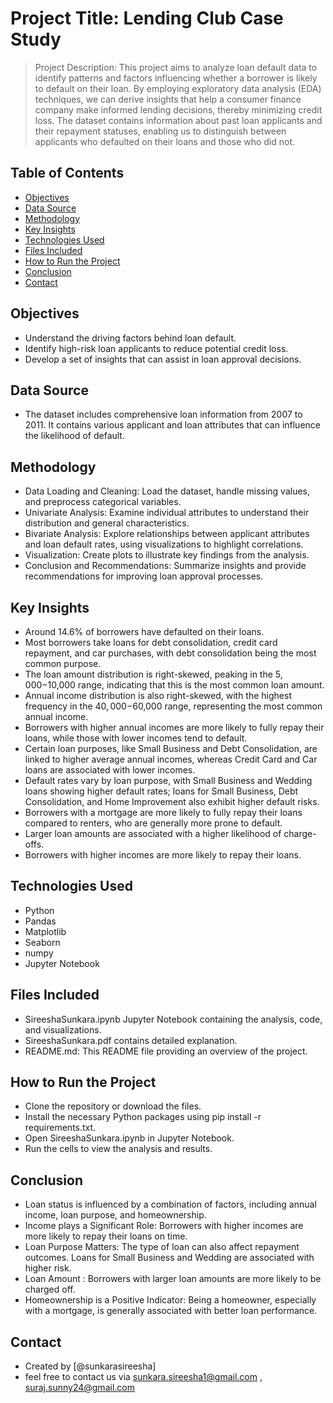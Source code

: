 # Project Title: Lending Club Case Study
> Project Description: 
 This project aims to analyze loan default data to identify patterns and factors influencing whether a borrower is likely to default on their loan. By employing exploratory data analysis (EDA) techniques, we can derive insights that help a consumer finance company make informed lending decisions, thereby minimizing credit loss. The dataset contains information about past loan applicants and their repayment statuses, enabling us to distinguish between applicants who defaulted on their loans and those who did not.

## Table of Contents
 * [Objectives](#objectives)
 * [Data Source](#data-source)
 * [Methodology](#methodology)
 * [Key Insights](#key-insights)
 * [Technologies Used](#technologies-used)
 * [Files Included](#files-included)
 * [How to Run the Project](#how-to-run-the-project)
 * [Conclusion](#conclusion)
 * [Contact](#contact)
  
## Objectives
- Understand the driving factors behind loan default.
- Identify high-risk loan applicants to reduce potential credit loss.
- Develop a set of insights that can assist in loan approval decisions.

## Data Source
  - The dataset includes comprehensive loan information from 2007 to 2011. It contains various applicant and loan attributes that can influence the likelihood of default.

## Methodology
  - Data Loading and Cleaning: Load the dataset, handle missing values, and preprocess categorical variables.
  - Univariate Analysis: Examine individual attributes to understand their distribution and general characteristics.
  - Bivariate Analysis: Explore relationships between applicant attributes and loan default rates, using visualizations to highlight correlations.
  - Visualization: Create plots to illustrate key findings from the analysis.
  - Conclusion and Recommendations: Summarize insights and provide recommendations for improving loan approval processes.

## Key Insights
  - Around 14.6% of borrowers have defaulted on their loans.
  - Most borrowers take loans for debt consolidation, credit card repayment, and car purchases, with debt consolidation being the most common purpose.
  - The loan amount distribution is right-skewed, peaking in the $5,000-$10,000 range, indicating that this is the most common loan amount.
  - Annual income distribution is also right-skewed, with the highest frequency in the $40,000-$60,000 range, representing the most common annual income.
  - Borrowers with higher annual incomes are more likely to fully repay their loans, while those with lower incomes tend to default.
  - Certain loan purposes, like Small Business and Debt Consolidation, are linked to higher average annual incomes, whereas Credit Card and Car loans are associated with lower incomes.
  - Default rates vary by loan purpose, with Small Business and Wedding loans showing higher default rates; loans for Small Business, Debt Consolidation, and Home Improvement also exhibit higher default risks.
  - Borrowers with a mortgage are more likely to fully repay their loans compared to renters, who are generally more prone to default.
  - Larger loan amounts are associated with a higher likelihood of charge-offs.
  - Borrowers with higher incomes are more likely to repay their loans.

## Technologies Used
   - Python
   - Pandas
   - Matplotlib
   - Seaborn
   - numpy
   - Jupyter Notebook

## Files Included
  - SireeshaSunkara.ipynb Jupyter Notebook containing the analysis, code, and visualizations.
  - SireeshaSunkara.pdf contains detailed explanation.
  - README.md: This README file providing an overview of the project.

## How to Run the Project
   - Clone the repository or download the files.
   - Install the necessary Python packages using pip install -r requirements.txt.
   - Open SireeshaSunkara.ipynb in Jupyter Notebook.
   - Run the cells to view the analysis and results.

## Conclusion
   - Loan status is influenced by a combination of factors, including annual income, loan purpose, and homeownership.
   - Income plays a Significant Role: Borrowers with higher incomes are more likely to repay their loans on time.
   - Loan Purpose Matters: The type of loan can also affect repayment outcomes. Loans for Small Business and Wedding are associated with higher risk.
   - Loan Amount : Borrowers with larger loan amounts are more likely to be charged off.
   - Homeownership is a Positive Indicator: Being a homeowner, especially with a mortgage, is generally associated with better loan performance.

## Contact
 - Created by [@sunkarasireesha] 
 - feel free to contact us via sunkara.sireesha1@gmail.com , suraj.sunny24@gmail.com
